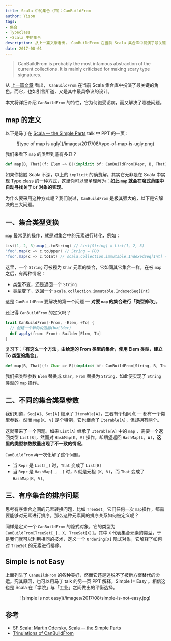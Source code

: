 ```yaml
---
title: Scala 中的集合（四）：CanBuildFrom
author: Yison
tags:
- 集合
- Typeclass
- ~Scala 中的集合
description: 从上一篇文章看出， CanBuildFrom 在当前 Scala 集合库中扮演了最关键的角色。而它，也如引言所道，又是其中最具争议的语法。
date: 2017-08-01
---
```


> CanBuildFrom is probably the most infamous abstraction of the current collections. It is mainly criticised for making scary type signatures.

从 [上一篇文章](http://scala.cool/2017/07/a-new-collection/) 看出， `CanBuildFrom` 在当前 Scala 集合库中扮演了最关键的角色。而它，也如引言所道，又是其中最具争议的设计。

本文将详细介绍 `CanBuildFrom` 的特性，它为何饱受诟病，而又解决了哪些问题。


## map 的定义

以下是马丁在 [Scala -- the Simple Parts](https://www.youtube.com/watch?v=ecekSCX3B4Q) talk 中 PPT 的一页：

<center>
![type of map is ugly](/images/2017/08/type-of-map-is-ugly.png)
</center>

我们来看下 `map` 的类型到底有多丑？

```scala
def map[B, That](f: Elem => B)(implicit bf: CanBuildFrom[Repr, B, That]): That
```

如果你接触 Scala 不深，以上的 `implicit` 的确费解。其实它无非是在 Scala 中实现 [Type class](https://en.wikipedia.org/wiki/Type_class) 的一种方式，这里你可以简单理解为：**如此 `map` 就会在隐式范围中自动寻找关于 `bf` 对象的实现**。

为什么要采用这种方式呢？我们说过，`CanBuildFrom` 是极其强大的，以下是它解决的三大问题。

## 一、集合类型变换

`map` 最常见的操作，就是对集合中的元素进行转化，例如：

```scala
List(1, 2, 3).map(_.toString) // List[String] = List(1, 2, 3)
"foo".map(c => c.toUpper) // String = FOO
"foo".map(c => c.toInt) // scala.collection.immutable.IndexedSeq[Int] = Vector(102, 111, 111)
```

这里，一个 `String` 可被视为 `Char` 元素的集合，它如同其它集合一样，在被 `map` 之后，有两种情况：
- 类型不变，还是返回一个 `String`
- 类型变了，返回一个 `scala.collection.immutable.IndexedSeq[Int]`

这是 `CanBuildFrom` 要解决的第一个问题 — **对要 `map` 的集合进行「类型修改」**。

还记得 `CanBuildFrom` 的定义吗？

```scala
trait CanBuildFrom[-From, -Elem, +To] {
  // 创建一个新的构造器(builder)
  def apply(from: From): Builder[Elem, To]
}
```

复习下：**「有这么一个方法，由给定的 From 类型的集合，使用 Elem 类型，建立 To 类型的集合」**。


```scala
def map[B, That](f: Char => B)(implicit bf: CanBuildFrom[String, B, That]): That
```

我们把类型参数 `Elem` 替换成 `Char`，`From` 替换为 `String`，如此便实现了 `String` 类型的 `map` 操作。

## 二、不同的集合类型参数

我们知道，`Seq[A]`、`Set[A]` 继承了 `Iterable[A]`，三者有个相同点 — 都有一个类型参数。然而 `Map[K, V]` 是个特例，它也继承了 `Iterable[A]`，但却拥有两个。

这就带来了一个问题。如果 `List[A]` 继承了 `Iterable[A]` 中的 `map` ，需要一个返回类型 `List[B]`，然而对 `HashMap[K, V]` 操作，却期望返回 `HashMap[L, W]`，**这里的类型参数数量出现了不一致的情况**。 

`CanBuildFrom` 再一次化解了这个问题。

- 当 `Repr` 是 `List[_]` 时，`That` 变成了 `List[B]`
- 当 `Repr` 是 `HashMap[_, _]` 时，`B` 就是元祖 `(K, V)`，而 `That` 变成了 `HashMap[K, V]`。

## 三、有序集合的排序问题

思考有序集合之间的元素转换问题，比如 `TreeSet`。它们任何一次 `map`操作，都需要能够对元素进行排序，那么这种元素间的排序关系如何被定义呢？

同样是定义一个 `CanBuildFrom` 的隐式对象，它的类型为 `CanBuildFrom[TreeSet[_], X, TreeSet[X]]`。其中 `X` 代表集合元素的类型，于是我们就可以利用相同的技术，定义一个 `Ordering[X]` 隐式对象，它解释了如何对 `TreeSet` 的元素进行排序。

## Simple is not Easy

上面列举了 `CanBuildFrom` 的各种美好，然而它还是逃脱不了被新方案替代的命运。究其原因，也可以用马丁 talk 的另一页 PPT 解释，Simple != Easy 。相信这也是 Scala 在「学院」与「工业」之间做出的平衡选择。

<center>
![simple is not easy](/images/2017/08/simple-is-not-easy.jpg)
</center>

## 参考

- [SF Scala: Martin Odersky, Scala -- the Simple Parts](https://www.youtube.com/watch?v=ecekSCX3B4Q)
- [Trinulations of CanBuildFrom](https://www.scala-lang.org/blog/2017/05/30/tribulations-canbuildfrom.html)

